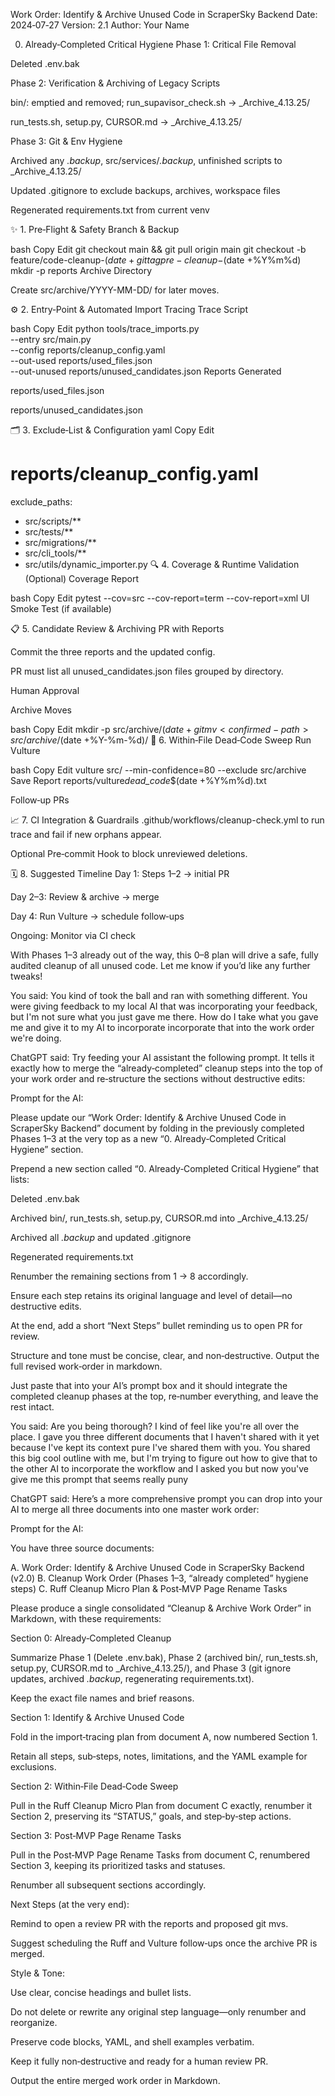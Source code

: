 Work Order: Identify & Archive Unused Code in ScraperSky Backend
Date: 2024‑07‑27
Version: 2.1
Author: Your Name

0. Already‑Completed Critical Hygiene
   Phase 1: Critical File Removal

Deleted .env.bak

Phase 2: Verification & Archiving of Legacy Scripts

bin/: emptied and removed; run_supavisor_check.sh → \_Archive_4.13.25/

run_tests.sh, setup.py, CURSOR.md → \_Archive_4.13.25/

Phase 3: Git & Env Hygiene

Archived any _.backup_, src/services/_.backup_, unfinished scripts to \_Archive_4.13.25/

Updated .gitignore to exclude backups, archives, workspace files

Regenerated requirements.txt from current venv

✨ 1. Pre‑Flight & Safety
Branch & Backup

bash
Copy
Edit
git checkout main && git pull origin main
git checkout -b feature/code-cleanup-$(date +%Y%m%d)
git tag pre-cleanup-$(date +%Y%m%d)
mkdir -p reports
Archive Directory

Create src/archive/YYYY-MM-DD/ for later moves.

⚙️ 2. Entry‑Point & Automated Import Tracing
Trace Script

bash
Copy
Edit
python tools/trace_imports.py \
 --entry src/main.py \
 --config reports/cleanup_config.yaml \
 --out-used reports/used_files.json \
 --out-unused reports/unused_candidates.json
Reports Generated

reports/used_files.json

reports/unused_candidates.json

🗂️ 3. Exclude‑List & Configuration
yaml
Copy
Edit

# reports/cleanup_config.yaml

exclude_paths:

- src/scripts/\*\*
- src/tests/\*\*
- src/migrations/\*\*
- src/cli_tools/\*\*
- src/utils/dynamic_importer.py
  🔍 4. Coverage & Runtime Validation (Optional)
  Coverage Report

bash
Copy
Edit
pytest --cov=src --cov-report=term --cov-report=xml
UI Smoke Test (if available)

📋 5. Candidate Review & Archiving
PR with Reports

Commit the three reports and the updated config.

PR must list all unused_candidates.json files grouped by directory.

Human Approval

Archive Moves

bash
Copy
Edit
mkdir -p src/archive/$(date +%Y-%m-%d)
git mv <confirmed-path> src/archive/$(date +%Y-%m-%d)/
🧹 6. Within‑File Dead‑Code Sweep
Run Vulture

bash
Copy
Edit
vulture src/ --min-confidence=80 --exclude src/archive
Save Report
reports/vulture*dead_code*$(date +%Y%m%d).txt

Follow‑up PRs

📈 7. CI Integration & Guardrails
.github/workflows/cleanup-check.yml to run trace and fail if new orphans appear.

Optional Pre‑commit Hook to block unreviewed deletions.

🗓️ 8. Suggested Timeline
Day 1: Steps 1–2 → initial PR

Day 2–3: Review & archive → merge

Day 4: Run Vulture → schedule follow‑ups

Ongoing: Monitor via CI check

With Phases 1–3 already out of the way, this 0–8 plan will drive a safe, fully audited cleanup of all unused code. Let me know if you’d like any further tweaks!

You said:
You kind of took the ball and ran with something different. You were giving feedback to my local AI that was incorporating your feedback, but I'm not sure what you just gave me there. How do I take what you gave me and give it to my AI to incorporate incorporate that into the work order we're doing.

ChatGPT said:
Try feeding your AI assistant the following prompt. It tells it exactly how to merge the “already‑completed” cleanup steps into the top of your work order and re‑structure the sections without destructive edits:

Prompt for the AI:

Please update our “Work Order: Identify & Archive Unused Code in ScraperSky Backend” document by folding in the previously completed Phases 1–3 at the very top as a new “0. Already‑Completed Critical Hygiene” section.

Prepend a new section called “0. Already‑Completed Critical Hygiene” that lists:

Deleted .env.bak

Archived bin/, run_tests.sh, setup.py, CURSOR.md into \_Archive_4.13.25/

Archived all _.backup_ and updated .gitignore

Regenerated requirements.txt

Renumber the remaining sections from 1 → 8 accordingly.

Ensure each step retains its original language and level of detail—no destructive edits.

At the end, add a short “Next Steps” bullet reminding us to open PR for review.

Structure and tone must be concise, clear, and non‑destructive. Output the full revised work‑order in markdown.

Just paste that into your AI’s prompt box and it should integrate the completed cleanup phases at the top, re‑number everything, and leave the rest intact.

You said:
Are you being thorough? I kind of feel like you're all over the place. I gave you three different documents that I haven't shared with it yet because I've kept its context pure I've shared them with you. You shared this big cool outline with me, but I'm trying to figure out how to give that to the other AI to incorporate the workflow and I asked you but now you've give me this prompt that seems really puny

ChatGPT said:
Here’s a more comprehensive prompt you can drop into your AI to merge all three documents into one master work order:

Prompt for the AI:

You have three source documents:

A. Work Order: Identify & Archive Unused Code in ScraperSky Backend (v2.0)
B. Cleanup Work Order (Phases 1–3, “already completed” hygiene steps)
C. Ruff Cleanup Micro Plan & Post‑MVP Page Rename Tasks

Please produce a single consolidated “Cleanup & Archive Work Order” in Markdown, with these requirements:

Section 0: Already‐Completed Cleanup

Summarize Phase 1 (Delete .env.bak), Phase 2 (archived bin/, run_tests.sh, setup.py, CURSOR.md to \_Archive_4.13.25/), and Phase 3 (git ignore updates, archived _.backup_, regenerating requirements.txt).

Keep the exact file names and brief reasons.

Section 1: Identify & Archive Unused Code

Fold in the import‐tracing plan from document A, now numbered Section 1.

Retain all steps, sub‑steps, notes, limitations, and the YAML example for exclusions.

Section 2: Within‑File Dead‐Code Sweep

Pull in the Ruff Cleanup Micro Plan from document C exactly, renumber it Section 2, preserving its “STATUS,” goals, and step‑by‑step actions.

Section 3: Post‑MVP Page Rename Tasks

Pull in the Post‑MVP Page Rename Tasks from document C, renumbered Section 3, keeping its prioritized tasks and statuses.

Renumber all subsequent sections accordingly.

Next Steps (at the very end):

Remind to open a review PR with the reports and proposed git mvs.

Suggest scheduling the Ruff and Vulture follow‑ups once the archive PR is merged.

Style & Tone:

Use clear, concise headings and bullet lists.

Do not delete or rewrite any original step language—only renumber and reorganize.

Preserve code blocks, YAML, and shell examples verbatim.

Keep it fully non‑destructive and ready for a human review PR.

Output the entire merged work order in Markdown.
